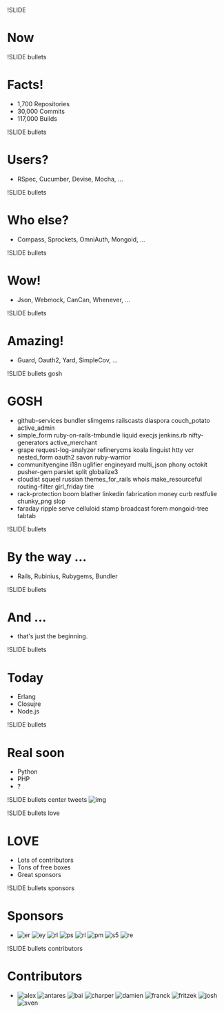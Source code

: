 !SLIDE
# Now

!SLIDE bullets
# Facts!
* 1,700 Repositories
* 30,000 Commits
* 117,000 Builds

!SLIDE bullets
# Users?
* RSpec, Cucumber, Devise, Mocha, ...

!SLIDE bullets
# Who else?
* Compass, Sprockets, OmniAuth, Mongoid, ...

!SLIDE bullets
# Wow!
* Json, Webmock, CanCan, Whenever, ...

!SLIDE bullets
# Amazing!
* Guard, Oauth2, Yard, SimpleCov, ...

!SLIDE bullets gosh
# GOSH
* github-services bundler slimgems railscasts diaspora couch_potato active_admin
* simple_form ruby-on-rails-tmbundle liquid execjs jenkins.rb nifty-generators active_merchant
* grape request-log-analyzer refinerycms koala linguist htty vcr nested_form oauth2 savon ruby-warrior
* communityengine i18n uglifier engineyard multi_json phony octokit pusher-gem parslet split globalize3
* cloudist squeel russian themes_for_rails whois make_resourceful routing-filter girl_friday tire
* rack-protection boom blather linkedin fabrication money curb restfulie chunky_png slop
* faraday ripple serve celluloid stamp broadcast forem mongoid-tree tabtab

!SLIDE bullets
# By the way ...
* Rails, Rubinius, Rubygems, Bundler

!SLIDE bullets
# And ...
* that's just the beginning.

!SLIDE bullets
# Today
* Erlang
* Closujre
* Node.js

!SLIDE bullets
# Real soon
* Python
* PHP
* ?

!SLIDE bullets center tweets
![img](../images/tweets/mislav.png)

!SLIDE bullets love
# LOVE
* Lots of contributors
* Tons of free boxes
* Great sponsors

!SLIDE bullets sponsors
# Sponsors
* ![er](../images/banners/enterprise-rails.png)
  ![ey](../images/banners/engineyard.png)
  ![rl](../images/banners/railslove.png)
  ![ps](../images/banners/pusher.png)
  ![rl](../images/banners/thoughtbot.png)
  ![pm](../images/banners/postmark.png)
  ![s5](../images/banners/site5-logo.jpeg)
  ![re](../images/banners/redistogo.png)

!SLIDE bullets contributors
# Contributors
* ![alex](../images/team/alex.png)
  ![antares](../images/team/antares_.jpg)
  ![bai](../images/team/bai.jpeg)
  ![charper](../images/team/charper.jpeg)
  ![damien](../images/team/damien.jpeg)
  ![franck](../images/team/franck.png)
  ![fritzek](../images/team/fritzek.jpeg)
  ![josh](../images/team/josh.jpeg)
  ![sven](../images/team/sven.jpeg)
